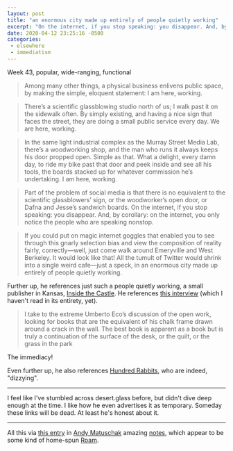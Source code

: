 ```yaml
---
layout: post
title: "an enormous city made up entirely of people quietly working"
excerpt: "On the internet, if you stop speaking: you disappear. And, by corollary: on the internet, you only notice the people who are speaking nonstop."
date: 2020-04-12 23:25:16 -0500
categories: 
 - elsewhere
 - immediatism
---
```


<a class="dead" title="dead link">Week 43, popular, wide-ranging, functional</a>

> Among many other things, a physical business enlivens public space, by making the simple, eloquent statement: I am here, working.

> There’s a scientific glassblowing studio north of us; I walk past it on the sidewalk often. By simply existing, and having a nice sign that faces the street, they are doing a small public service every day. We are here, working.

> In the same light industrial complex as the Murray Street Media Lab, there’s a woodworking shop, and the man who runs it always keeps his door propped open. Simple as that. What a delight, every damn day, to ride my bike past that door and peek inside and see all his tools, the boards stacked up for whatever commission he’s undertaking. I am here, working.

>Part of the problem of social media is that there is no equivalent to the scientific glassblowers’ sign, or the woodworker’s open door, or Dafna and Jesse’s sandwich boards. On the internet, if you stop speaking: you disappear. And, by corollary: on the internet, you only notice the people who are speaking nonstop.

> If you could put on magic internet goggles that enabled you to see through this gnarly selection bias and view the composition of reality fairly, correctly—well, just come walk around Emeryville and West Berkeley. It would look like that! All the tumult of Twitter would shrink into a single weird cafe—just a speck, in an enormous city made up entirely of people quietly working.

Further up, he references just such a people quietly working, a small publisher in Kansas, [Inside the Castle](http://www.insidethecastle.org/). He references [this interview](https://web.archive.org/web/20191225232813/https://www.swimmersclub.co.uk/subterraneans/inside_the_castle.php) (which I haven't read in its entirety, yet).

> I take to the extreme Umberto Eco’s discussion of the open work, looking for books that are the equivalent of his chalk frame drawn around a crack in the wall. The best book is apparent as a book but is truly a continuation of the surface of the desk, or the quilt, or the grass in the park

The immediacy!

Even further up, he also references [Hundred Rabbits](https://100r.co/site/home.html), who are indeed, "dizzying".

---

I feel like I've stumbled across desert.glass before, but didn't dive deep enough at the time. I like how he even advertises it as temporary. Someday these links will be dead. At least he's honest about it.

---

All this via [this entry](https://notes.andymatuschak.org/z21cgR9K3UcQ5a7yPsj2RUim3oM2TzdBByZu) in [Andy Matuschak](https://andymatuschak.org/) amazing [notes](https://notes.andymatuschak.org/About_these_notes), which appear to be some kind of home-spun [Roam](https://roamresearch.com/).
